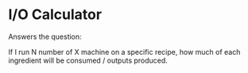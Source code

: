 
# I/O Calculator

Answers the question: 

If I run N number of X machine on a specific recipe, how much of each ingredient will be consumed / outputs produced.

